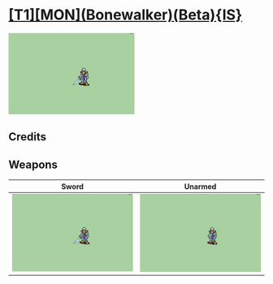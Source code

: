 # [\[T1\]\[MON\]\(Bonewalker\)\(Beta\){IS}](./)

<img src="./1.%20Sword/Sword_000.png" alt="[T1][MON](Bonewalker)(Beta){IS} standing" />

## Credits



## Weapons


|Sword |Unarmed |
|  :---: | :---: |
| <img alt="Sword animation" src="./1.%20Sword/Sword.gif" /> | <img alt="Unarmed animation" src="./8.%20Unarmed/Unarmed.gif" /> |
